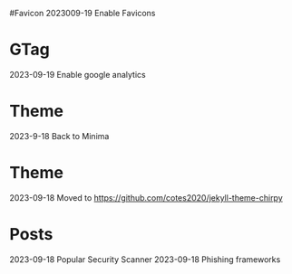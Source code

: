 #Favicon
2023009-19 Enable Favicons
# GTag
2023-09-19 Enable google analytics
# Theme
2023-9-18 Back to Minima
# Theme
2023-09-18 Moved to https://github.com/cotes2020/jekyll-theme-chirpy
# Posts
2023-09-18 Popular Security Scanner
2023-09-18 Phishing frameworks
